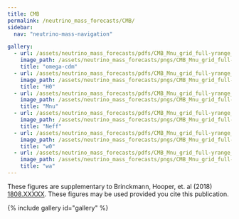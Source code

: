 ```yaml
---
title: CMB
permalink: /neutrino_mass_forecasts/CMB/
sidebar:
  nav: "neutrino-mass-navigation"

gallery:
  - url: /assets/neutrino_mass_forecasts/pdfs/CMB_Mnu_grid_full-yrange_logy_omega-cdm.pdf
    image_path: /assets/neutrino_mass_forecasts/pngs/CMB_Mnu_grid_full-yrange_logy_omega-cdm.png
    title: "omega-cdm"
  - url: /assets/neutrino_mass_forecasts/pdfs/CMB_Mnu_grid_full-yrange_logy_H0.pdf
    image_path: /assets/neutrino_mass_forecasts/pngs/CMB_Mnu_grid_full-yrange_logy_H0.png
    title: "H0"
  - url: /assets/neutrino_mass_forecasts/pdfs/CMB_Mnu_grid_full-yrange_logy_Mnu.pdf
    image_path: /assets/neutrino_mass_forecasts/pngs/CMB_Mnu_grid_full-yrange_logy_Mnu.png
    title: "Mnu"
  - url: /assets/neutrino_mass_forecasts/pdfs/CMB_Mnu_grid_full-yrange_logy_Neff.pdf
    image_path: /assets/neutrino_mass_forecasts/pngs/CMB_Mnu_grid_full-yrange_logy_Neff.png
    title: "Neff"
  - url: /assets/neutrino_mass_forecasts/pdfs/CMB_Mnu_grid_full-yrange_logy_w0.pdf
    image_path: /assets/neutrino_mass_forecasts/pngs/CMB_Mnu_grid_full-yrange_logy_w0.png
    title: "w0"
  - url: /assets/neutrino_mass_forecasts/pdfs/CMB_Mnu_grid_full-yrange_logy_w0wa.pdf
    image_path: /assets/neutrino_mass_forecasts/pngs/CMB_Mnu_grid_full-yrange_logy_w0wa.png
    title: "wa"
---
```

These figures are supplementary to Brinckmann, Hooper, et. al (2018) [1808.XXXXX](https://arxiv.org/abs/1808.XXXXX). These figures may be used provided you cite this publication. 

{% include gallery id="gallery" %}

